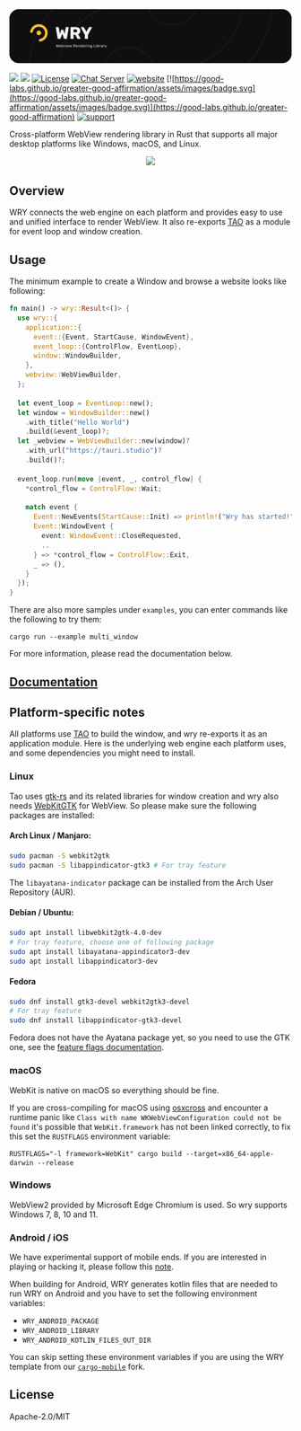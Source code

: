 <img src=".github/splash.png" alt="WRY Webview Rendering library" />

[![](https://img.shields.io/crates/v/wry?style=flat-square)](https://crates.io/crates/wry) [![](https://img.shields.io/docsrs/wry?style=flat-square)](https://docs.rs/wry/)
[![License](https://img.shields.io/badge/License-MIT%20or%20Apache%202-green.svg)](https://opencollective.com/tauri)
[![Chat Server](https://img.shields.io/badge/chat-discord-7289da.svg)](https://discord.gg/SpmNs4S)
[![website](https://img.shields.io/badge/website-tauri.app-purple.svg)](https://tauri.app)
[![https://good-labs.github.io/greater-good-affirmation/assets/images/badge.svg](https://good-labs.github.io/greater-good-affirmation/assets/images/badge.svg)](https://good-labs.github.io/greater-good-affirmation)
[![support](https://img.shields.io/badge/sponsor-Open%20Collective-blue.svg)](https://opencollective.com/tauri)

Cross-platform WebView rendering library in Rust that supports all major desktop platforms like Windows, macOS, and Linux.

<div align="center">
  <a href="https://gfycat.com/needywetelk">
    <img src="https://thumbs.gfycat.com/NeedyWetElk-size_restricted.gif">
  </a>
</div>

## Overview

WRY connects the web engine on each platform and provides easy to use and unified interface to render WebView. It also re-exports [TAO] as a module for event loop and window creation.

[tao]: https://crates.io/crates/tao

## Usage

The minimum example to create a Window and browse a website looks like following:

```rust
fn main() -> wry::Result<()> {
  use wry::{
    application::{
      event::{Event, StartCause, WindowEvent},
      event_loop::{ControlFlow, EventLoop},
      window::WindowBuilder,
    },
    webview::WebViewBuilder,
  };

  let event_loop = EventLoop::new();
  let window = WindowBuilder::new()
    .with_title("Hello World")
    .build(&event_loop)?;
  let _webview = WebViewBuilder::new(window)?
    .with_url("https://tauri.studio")?
    .build()?;

  event_loop.run(move |event, _, control_flow| {
    *control_flow = ControlFlow::Wait;

    match event {
      Event::NewEvents(StartCause::Init) => println!("Wry has started!"),
      Event::WindowEvent {
        event: WindowEvent::CloseRequested,
        ..
      } => *control_flow = ControlFlow::Exit,
      _ => (),
    }
  });
}
```

There are also more samples under `examples`, you can enter commands like the following to try them:

```
cargo run --example multi_window
```

For more information, please read the documentation below.

## [Documentation](https://docs.rs/wry)

## Platform-specific notes

All platforms use [TAO](https://github.com/tauri-apps/tao) to build the window, and wry re-exports it as an application module. Here is the underlying web engine each platform uses, and some dependencies you might need to install.

### Linux

Tao uses [gtk-rs](https://gtk-rs.org/) and its related libraries for window creation and wry also needs [WebKitGTK](https://webkitgtk.org/) for WebView. So please make sure the following packages are installed:

#### Arch Linux / Manjaro:

```bash
sudo pacman -S webkit2gtk
sudo pacman -S libappindicator-gtk3 # For tray feature
```

The `libayatana-indicator` package can be installed from the Arch User Repository (AUR).

#### Debian / Ubuntu:

```bash
sudo apt install libwebkit2gtk-4.0-dev
# For tray feature, choose one of following package
sudo apt install libayatana-appindicator3-dev
sudo apt install libappindicator3-dev
```

#### Fedora

```bash
sudo dnf install gtk3-devel webkit2gtk3-devel
# For tray feature
sudo dnf install libappindicator-gtk3-devel
```

Fedora does not have the Ayatana package yet, so you need to use the GTK one, see the [feature flags documentation](https://docs.rs/wry/latest/wry/#feature-flags).

### macOS

WebKit is native on macOS so everything should be fine.

If you are cross-compiling for macOS using [osxcross](https://github.com/tpoechtrager/osxcross) and encounter a runtime panic like `Class with name WKWebViewConfiguration could not be found` it's possible that `WebKit.framework` has not been linked correctly, to fix this set the `RUSTFLAGS` environment variable:

```
RUSTFLAGS="-l framework=WebKit" cargo build --target=x86_64-apple-darwin --release
```

### Windows

WebView2 provided by Microsoft Edge Chromium is used. So wry supports Windows 7, 8, 10 and 11.

### Android / iOS

We have experimental support of mobile ends. If you are interested in playing or hacking it, please follow this [note](https://hackmd.io/XIcEwk4GSxy8APZhSa0UnA?view).

When building for Android, WRY generates kotlin files that are needed to run WRY on Android and you have to set the following environment variables:
- `WRY_ANDROID_PACKAGE`
- `WRY_ANDROID_LIBRARY`
- `WRY_ANDROID_KOTLIN_FILES_OUT_DIR`

You can skip setting these environment variables if you are using the WRY template from our [`cargo-mobile`](https://github.com/tauri-apps/cargo-mobile) fork.

## License

Apache-2.0/MIT
